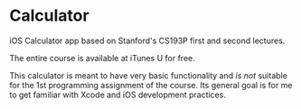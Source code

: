 # Calculator
iOS Calculator app based on Stanford's CS193P first and second lectures.

The entire course is available at iTunes U for free.

This calculator is meant to have very basic functionality and *is not* suitable for the 1st programming assignment of the course.
Its general goal is for me to get familiar with Xcode and iOS development practices.
